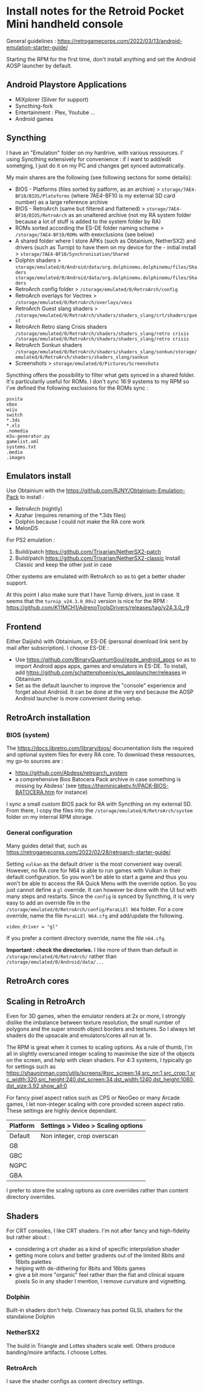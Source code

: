 # Install notes for the Retroid Pocket Mini handheld console

General guidelines : https://retrogamecorps.com/2022/03/13/android-emulation-starter-guide/

Starting the RPM for the first time, don't install anything and set the Android AOSP launcher by default.

## Android Playstore Applications

- MiXplorer (Silver for support)
- Syncthing-fork
- Entertainment : Plex, Youtube ...
- Android games

## Syncthing

I have an "Emulation" folder on my hardrive, with various ressources. I' using Syncthing extensively for convenience : if I want to add/edit sometging, I just do it on my PC and changes get synced automatically.

My main shares are the following (see following sectons for some details):
- BIOS - Platforms (files sorted by patform, as an archive) > `storage/7AE4-BF10/BIOS/Plateforms` (where 7AE4-BF10 is my external SD card number) as a large reference archive
- BIOS - RetroArch (same but filtered and flattened) > `storage/7AE4-BF10/BIOS/RetroArch` as an unaltered archive (not my RA system folder because a lot of stuff is added to the system folder by RA)
- ROMs sorted according the ES-DE folder naming scheme > `/storage/7AE4-BF10/ROMs` with exexclusions (see below)
- A shared folder where I store APKs (such as Obtainium, NetherSX2) and drivers (such as Turnip) to have them on my device for the - initial install > `storage/7AE4-BF10/Synchronisation/Shared`
- Dolphin shaders >  `storage/emulated/0/Android/data/org.dolphinemu.dolphinemu/files/Shaders
storage/emulated/0/Android/data/org.dolphinemu.dolphinemu/files/Shaders`
- RetroArch config folder > `/storage/emulated/0/RetroArch/config`
- RetroArch overlays for Vectrex > `/storage/emulated/0/RetroArch/overlays/vecx`
- RetroArch Guest slang shaders >  `/storage/emulated/0/RetroArch/shaders/shaders_slang/crt/shaders/guest` 
- RetroArch Retro slang Crisis shaders `/storage/emulated/0/RetroArch/shaders/shaders_slang/retro crisis
/storage/emulated/0/RetroArch/shaders/shaders_slang/retro crisis`
- RetroArch Sonkun shaders `/storage/emulated/0/RetroArch/shaders/shaders_slang/sonkun/storage/emulated/0/RetroArch/shaders/shaders_slang/sonkun`
- Screenshots > `storage/emulated/0/Pictures/Screenshots`

Syncthing offers the possibility to filter what gets synced in a shared folder. It's particularily useful for ROMs. I don't sync 16:9 systems to my RPM so I've defined the following exclusions for the ROMs sync :
```psp
psvita
xbox
wiiu
switch
*.3ds
*.xls
.nomedia
m3u-generator.py
gamelist.xml
systems.txt
.media
.images
```

## Emulators install

Use Obtainium with the https://github.com/RJNY/Obtainium-Emulation-Pack to install :
- RetroArch (nightly)
- Azahar (requires renaming of the *.3ds files)
- Dolphin because I could not make the RA core work
- MelonDS

For PS2 emulation :
1. Build/patch https://github.com/Trixarian/NetherSX2-patch
2. Build/patch https://github.com/Trixarian/NetherSX2-classic
Install Classic and keep the other just in case 

Other systems are emulated with RetroArch so as to get a better shader support.

At this point I also make sure that I have Turnip drivers, just in case. It seems that the `turnip_v24.3.0_R9v2` version is nice for the RPM : https://github.com/K11MCH1/AdrenoToolsDrivers/releases/tag/v24.3.0_r9

## Frontend

Either Daijishō with Obtainium, or ES-DE (personal download link sent by mail after subscription). I choose ES-DE :
- Use https://github.com/BinaryQuantumSoul/esde_android_apps so as to import Android apps apps, games and emulators in ES-DE. To install, add https://github.com/schattenphoenix/es_applauncher/releases in Obtainium
- Set as the default launcher to improve the "console" experience and forget about Android. It can be done at the very end because the AOSP Android launcher is more convenient during setup.

## RetroArch installation

### BIOS (system)

The https://docs.libretro.com/library/bios/ documentation lists the required and optional system files for every RA core. To download these ressources, my go-to sources are :
- https://github.com/Abdess/retroarch_system
- a comprehensive Bios Batocera Pack archive in case something is missing by Abdess' (see https://theminicaketv.fr/PACK-BIOS-BATOCERA.htm for instance)

I sync a small custom BIOS pack for RA with Syncthing on my external SD. From there, I copy the files into the `/storage/emulated/0/RetroArch/system` folder on my internal RPM storage.

### General configuration

Many guides detail that, such as https://retrogamecorps.com/2022/02/28/retroarch-starter-guide/

Setting `vulkan` as the default driver is the most convenient way overall. However, no RA core for N64 is able to run games with Vulkan in their default configuration. So you won't be able to start a game and thus you won't be able to access the RA Quick Menu with the override option. So you just cannot define a `gl` override. It can however be done with the UI but with many steps and restarts. Since the `config` is synced by Syncthing, it is very easy to add an override file in the `/storage/emulated/0/RetroArch/config/ParaLLEl N64` folder. For a core override, name the file `ParaLLEl N64.cfg` and add/update the following.
```
video_driver = "gl"
```
If you prefer a content directory override, name the file `n64.cfg`.

**Important : check the directories.** I like more of them than default in `/storage/emulated/0/RetroArch/` rather than `/storage/emulated/0/Android/data/...`

## RetroArch cores



## Scaling in RetroArch

Even for 3D games, when the emulator renders at 2x or more, I strongly dislike the imbalance between texture resolution, the small number of polygons and the super smooth object borders and textures. So I always let shaders do the upsacale and emulators/cores all run at 1x. 

The RPM is great when it comes to scaling options. As a rule of thumb, I'm all in slightly overscaned integer scaling to maximise the size of the objects on the screen, and help with clean shaders. For 4:3 systems, I typically go for settings such as https://shauninman.com/utils/screens/#src_screen:14,src_nn:1,src_crop:1,src_width:320,src_height:240,dst_screen:34,dst_width:1240,dst_height:1080,dst_size:3.92,show_all:0 

For fancy pixel aspect ratios such as CPS or NeoGeo or many Arcade games, I let non-integer scaling with core provided screen aspect ratio. These settings are highly device dependant.

| Platform    | Settings > Video > Scaling options |
| -------- | ------- |
| Default | Non integer, crop overscan |
| GB |  |
| GBC |  |
| NGPC |  |
| GBA |  |

I prefer to store the scaling options as core overrides rather than content directory overrides.

## Shaders

For CRT consoles, I like CRT shaders. I'm not after fancy and high-fidelity but rather about :
- considering a crt shader as a kind of specific interpolation shader
- getting more colors and better gradients out of the limited 8bits and 16bits palettes
- helping with de-dithering for 8bits and 16bits games
- give a bit more "organic" feel rather than the flat and clinical square pixels
So in any shader I mention, I remove curvature and vignetting.

### Dolphin

Built-in shaders don't help. Clownacy has ported GLSL shaders  for the standalone Dolphin

### NetherSX2

The build in Triangle and Lottes shaders scale well. Others produce banding/moire artifacts. I choose Lottes. 

### RetroArch

I save the shader configs as content directory settings.

